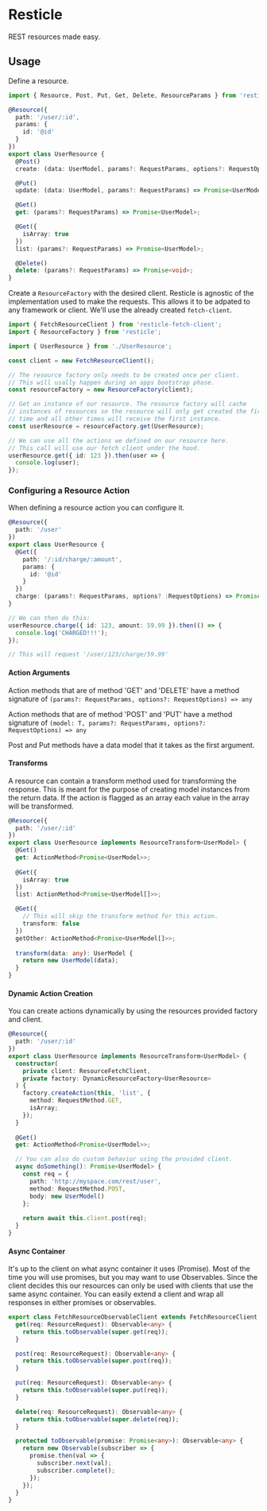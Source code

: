 Resticle
========

REST resources made easy.

Usage
-----

Define a resource.

```typescript
import { Resource, Post, Put, Get, Delete, ResourceParams } from 'resticle';

@Resource({
  path: '/user/:id',
  params: {
    id: '@id'
  }
})
export class UserResource {
  @Post()
  create: (data: UserModel, params?: RequestParams, options?: RequestOptions) => Promise<UserModel>;

  @Put()
  update: (data: UserModel, params?: RequestParams) => Promise<UserModel>;

  @Get()
  get: (params?: RequestParams) => Promise<UserModel>;

  @Get({
    isArray: true
  })
  list: (params?: RequestParams) => Promise<UserModel>;

  @Delete()
  delete: (params?: RequestParams) => Promise<void>;
}
```

Create a `ResourceFactory` with the desired client. Resticle is agnostic of the implementation
used to make the requests. This allows it to be adpated to any framework or client. We'll
use the already created `fetch-client`.

```typescript
import { FetchResourceClient } from 'resticle-fetch-client';
import { ResourceFactory } from 'resticle';

import { UserResource } from './UserResource';

const client = new FetchResourceClient();

// The resource factory only needs to be created once per client.
// This will usally happen during an apps bootstrap phase.
const resourceFactory = new ResourceFactory(client);

// Get an instance of our resource. The resource factory will cache
// instances of resources so the resource will only get created the first
// time and all other times will receive the first instance.
const userResource = resourceFactory.get(UserResource);

// We can use all the actions we defined on our resource here.
// This call will use our fetch client under the hood.
userResource.get({ id: 123 }).then(user => {
  console.log(user);
});
```

### Configuring a Resource Action
When defining a resource action you can configure it.

```typescript
@Resource({
  path: '/user'
})
export class UserResource {
  @Get({
    path: '/:id/charge/:amount',
    params: {
      id: '@id'
    }
  })
  charge: (params?: RequestParams, options? :RequestOptions) => Promise<void>;
}

// We can then do this:
userResource.charge({ id: 123, amount: 59.99 }).then(() => {
  console.log('CHARGED!!!');
});

// This will request '/user/123/charge/59.99'
``` 

#### Action Arguments

Action methods that are of method 'GET' and 'DELETE' have a method signature of
`(params?: RequestParams, options?: RequestOptions) => any`

Action methods that are of method 'POST' and 'PUT' have a method signature of
`(model: T, params?: RequestParams, options?: RequestOptions) => any`

Post and Put methods have a data model that it takes as the first argument.

#### Transforms

A resource can contain a transform method used for transforming the response. This
is meant for the purpose of creating model instances from the return data. If the action
is flagged as an array each value in the array will be transformed.

```typescript
@Resource({
  path: '/user/:id'
})
export class UserResource implements ResourceTransform<UserModel> {
  @Get()
  get: ActionMethod<Promise<UserModel>>;
  
  @Get({
    isArray: true
  })
  list: ActionMethod<Promise<UserModel[]>>;

  @Get({
    // This will skip the transform method for this action.
    transform: false
  })
  getOther: ActionMethod<Promise<UserModel[]>>;
  
  transform(data: any): UserModel {
    return new UserModel(data);
  }
}
```

#### Dynamic Action Creation

You can create actions dynamically by using the resources provided
factory and client.

```typescript
@Resource({
  path: '/user/:id'
})
export class UserResource implements ResourceTransform<UserModel> {
  constructor(
    private client: ResourceFetchClient, 
    private factory: DynamicResourceFactory<UserResource>
  ) {
    factory.createAction(this, 'list', {
      method: RequestMethod.GET,
      isArray;
    });    
  }
  
  @Get()
  get: ActionMethod<Promise<UserModel>>;

  // You can also do custom behavior using the provided client.
  async doSomething(): Promise<UserModel> {
    const req = {
      path: 'http://myspace.com/rest/user',
      method: RequestMethod.POST,
      body: new UserModel()
    };
    
    return await this.client.post(req);
  }
}
```

#### Async Container

It's up to the client on what async container it uses (Promise). Most of the time
you will use promises, but you may want to use Observables. Since the client decides
this our resources can only be used with clients that use the same async container.
You can easily extend a client and wrap all responses in either promises or observables.

```typescript
export class FetchResourceObservableClient extends FetchResourceClient {
  get(req: ResourceRequest): Observable<any> {
    return this.toObservable(super.get(req));
  }

  post(req: ResourceRequest): Observable<any> {
    return this.toObservable(super.post(req));
  }

  put(req: ResourceRequest): Observable<any> {
    return this.toObservable(super.put(req));
  }

  delete(req: ResourceRequest): Observable<any> {
    return this.toObservable(super.delete(req));
  }

  protected toObservable(promise: Promise<any>): Observable<any> {
    return new Observable(subscriber => {
      promise.then(val => {
        subscriber.next(val);
        subscriber.complete();
      });
    });
  }
}
```
